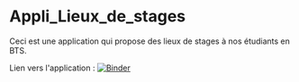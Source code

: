 # Appli_Lieux_de_stages
Ceci est une application qui propose des lieux de stages à nos étudiants en BTS.

Lien vers l'application :
[![Binder](https://mybinder.org/badge_logo.svg)](https://mybinder.org/v2/gh/dfialaire/Appli_Lieux_de_stages/HEAD?urlpath=%2Fvoila%2Frender%2FLieux_de_stages.ipynb)
